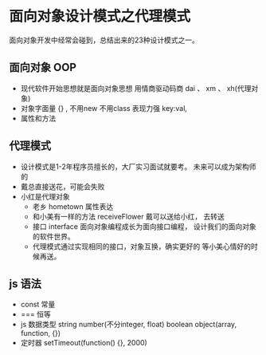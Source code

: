 # 面向对象设计模式之代理模式 
  面向对象开发中经常会碰到，总结出来的23种设计模式之一。
## 面向对象 OOP 
- 现代软件开始思想就是面向对象思想
  用情商驱动码商
  dai 、 xm 、 xh(代理对象)
- 对象字面量
  {} , 不用new 不用class 
  表现力强  key:val,
- 属性和方法

## 代理模式 
- 设计模式是1-2年程序员擅长的，大厂实习面试就要考。
  未来可以成为架构师的
- 戴总直接送花，可能会失败
- 小红是代理对象
  - 老乡 hometown 属性表达
  - 和小美有一样的方法 receiveFlower
    戴可以送给小红， 去转送
  - 接口 interface 
    面向对象编程成长为面向接口编程， 设计我们的面向对象的软件世界。
  - 代理模式通过实现相同的接口，对象互换，确实更好的
    等小美心情好的时候再送。

## js 语法
- const 常量 
- === 恒等 
- js 数据类型
  string  number(不分integer, float) boolean  object(array, function, {})   
- 定时器 setTimeout(function() {}, 2000)





